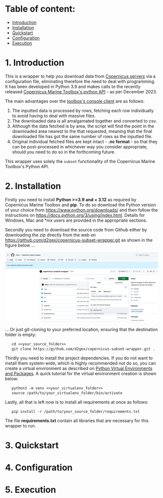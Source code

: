  # Table of content:
 - [Introduction](#introduction)
 - [Installation](#installation)
 - [Quickstart](#quickstart)
 - [Configuration](#configuration)
 - [Execution](#execution)

<a id="introduction"></a>
# 1. Introduction
This is a wrapper to help you download data from [Copernicus servers](https://marine.copernicus.eu/register-copernicus-marine-service?mtm_campaign=Copernicus-Souscription&mtm_medium=cpc&mtm_source=google&mtm_content=text&mtm_cid=145762311002&mtm_kwd=copernicus%20marine%20data&gad_source=1&gclid=CjwKCAiAnL-sBhBnEiwAJRGigvyODuGJ__Aa1pjKNB8H7VvH_lrn3Fu-CJdZO1T_g-ChP95GC8fxFRoCLZsQAvD_BwE) via a configuration file, eliminating therefore the
need to deal with programming. It has been developed in Python 3.9 and makes calls to the recently released [Copernicus Marine Toolbox's python API](https://help.marine.copernicus.eu/en/collections/5821001-python-library-api) - as per December 2023.

The main advantages over the [toolbox's console client](https://help.marine.copernicus.eu/en/collections/5820990-command-line-interface-cli) are as follows:

1. The inputted data is processed by rows, fetching each row individually to avoid having to deal with massive files.
2. The downloaded data is all amalgamated together and converted to csv.
3. Although the data fetched is by area, the script will find the point in the downloaded area nearest to the that requested, meaning that
   the final downloaded file has got the same number of rows as the inputted file.
4. Original individual fetched files are kept intact - **.nc format** - so that they can be post-processed in whichever way you consider appropriate, should you need to do so in the forthcoming future.

This wrapper uses solely the `subset` functionality of the Copernicus Marine Toolbox's Python API.

<a id="installation"></a>
# 2. Installation

Firstly you need to install **Python >=3.9 and < 3.12** as required by Copernicus Marine Toolbox and **pip**.  To do 
so download the Python version of your choice from https://www.python.org/downloads/ and then follow the instructions 
on https://docs.python.org/3/using/index.html. Details for Windows, Mac and *nix users are provided in the appropriate sections.

Secondly you need to download the source code from Github either by downloading  the zip directly from the web on https://github.com/d2gex/copernicus-subset-wrapper.git as
shown in the figure below ...

<img src="images/github_zip_dowload.png">

... Or just git-cloning to your preferred location, ensuring that the destination folder is empty:

```
   cd <<your_source_folder>>
   git clone https://github.com/d2gex/copernicus-subset-wrapper.git .
```

Thirdly you need to install the project dependencies. If you do not want to install them system-wide, which is highly 
recommended not do so, you can create a virtual environment as described on [Python Virtual Environments and Packages](https://docs.python.org/3/tutorial/venv.html).
A quick tutorial for the virtual environment creation is shown below:

```
   python3 -m venv <<your_virtualenv_folder>>
   source /path/to/your_virtualenv_folder/bin/activate
```

Lastly, all that is left now is to install all requirements at once as follows:

```
   pip install -r /path/to/your_source_folder/requirements.txt
```
The file **requirements.txt** contain all libraries that are necessary for this wrapper to run.


<a id="quickstart"></a>
# 3. Quickstart

<a id="configuration"></a>
# 4. Configuration

<a id="execution"></a>
# 5. Execution

